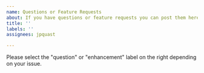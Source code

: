 ```yaml
---
name: Questions or Feature Requests
about: If you have questions or feature requests you can post them here.
title: ''
labels: ''
assignees: jpquast

---
```


Please select the "question" or "enhancement" label on the right depending on your issue.
